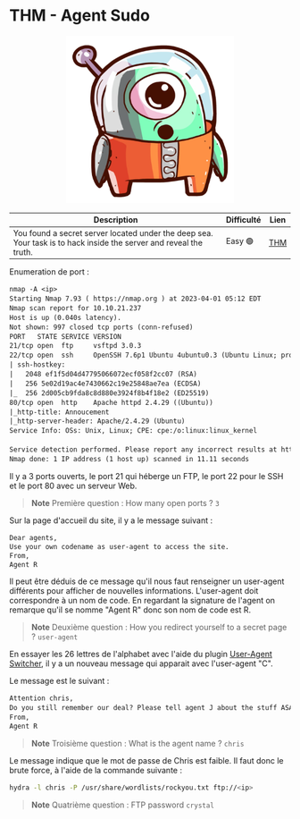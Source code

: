 # THM - Agent Sudo
<p align="center">
  <img width="300" height="300" src="logo.png">
</p>

Description | Difficulté | Lien
-------------|------------|-----
You found a secret server located under the deep sea. Your task is to hack inside the server and reveal the truth. | Easy 🟢| [THM](https://tryhackme.com/room/agentsudoctf)

Enumeration de port :
```txt
nmap -A <ip>
Starting Nmap 7.93 ( https://nmap.org ) at 2023-04-01 05:12 EDT
Nmap scan report for 10.10.21.237
Host is up (0.040s latency).
Not shown: 997 closed tcp ports (conn-refused)
PORT   STATE SERVICE VERSION
21/tcp open  ftp     vsftpd 3.0.3
22/tcp open  ssh     OpenSSH 7.6p1 Ubuntu 4ubuntu0.3 (Ubuntu Linux; protocol 2.0)
| ssh-hostkey: 
|   2048 ef1f5d04d47795066072ecf058f2cc07 (RSA)
|   256 5e02d19ac4e7430662c19e25848ae7ea (ECDSA)
|_  256 2d005cb9fda8c8d880e3924f8b4f18e2 (ED25519)
80/tcp open  http    Apache httpd 2.4.29 ((Ubuntu))
|_http-title: Annoucement
|_http-server-header: Apache/2.4.29 (Ubuntu)
Service Info: OSs: Unix, Linux; CPE: cpe:/o:linux:linux_kernel

Service detection performed. Please report any incorrect results at https://nmap.org/submit/ .
Nmap done: 1 IP address (1 host up) scanned in 11.11 seconds
```

Il y a 3 ports ouverts, le port 21 qui héberge un FTP, le port 22 pour le SSH et le port 80 avec un serveur Web.

> **Note**
> Première question : How many open ports ? ``3``

Sur la page d'accueil du site, il y a le message suivant :
```
Dear agents,
Use your own codename as user-agent to access the site.
From,
Agent R
```
Il peut être déduis de ce message qu'il nous faut renseigner un user-agent différents pour afficher de nouvelles informations. L'user-agent doit correspondre à un nom de code. En regardant la signature de l'agent on remarque qu'il se nomme "Agent R" donc son nom de code est R.

> **Note** 
> Deuxième question : How you redirect yourself to a secret page ? ``user-agent``

En essayer les 26 lettres de l'alphabet avec l'aide du plugin [User-Agent Switcher](https://mybrowseraddon.com/useragent-switcher.html), il y a un nouveau message qui apparait avec l'user-agent "C".

Le message est le suivant :
```txt
Attention chris,
Do you still remember our deal? Please tell agent J about the stuff ASAP. Also, change your god damn password, is weak!
From,
Agent R
```

> **Note** 
> Troisième question : What is the agent name ? ``chris``

Le message indique que le mot de passe de Chris est faible. Il faut donc le brute force, à l'aide de la commande suivante :
```bash
hydra -l chris -P /usr/share/wordlists/rockyou.txt ftp://<ip>
```

> **Note**
> Quatrième question : FTP password ``crystal``

